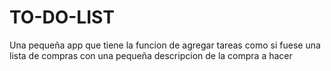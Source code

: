# TO-DO-LIST 
Una pequeña app que tiene la funcion de agregar tareas como si fuese una lista de compras con una pequeña descripcion de la compra a hacer 
